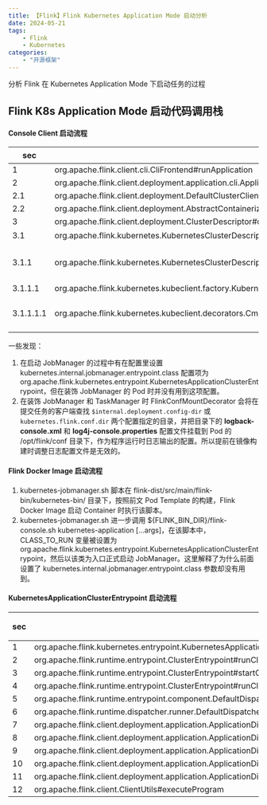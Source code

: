 ```yaml
---
title: 【Flink】Flink Kubernetes Application Mode 启动分析
date: 2024-05-21
tags:
    - Flink
    - Kubernetes
categories:
    - "开源框架"
---
```

分析 Flink 在 Kubernetes Application Mode 下启动任务的过程 
<!--more-->
## Flink K8s Application Mode 启动代码调用栈
#### Console Client 启动流程
| sec | 代码 | 作用 |
| --- | --- | --- |
| 1 | org.apache.flink.client.cli.CliFrontend#runApplication |  |
| 2 | org.apache.flink.client.deployment.application.cli.ApplicationClusterDeployer#run |  |
| 2.1 | org.apache.flink.client.deployment.DefaultClusterClientServiceLoader#getClusterClientFactory |  |
| 2.2 | org.apache.flink.client.deployment.AbstractContainerizedClusterClientFactory#getClusterSpecification |  |
| 3 | org.apache.flink.client.deployment.ClusterDescriptor#deployApplicationCluster  | |
| 3.1 | org.apache.flink.kubernetes.KubernetesClusterDescriptor#deployApplicationCluster | 启动 Kubernetes deployment |
| 3.1.1 | org.apache.flink.kubernetes.KubernetesClusterDescriptor#deployClusterInternal | 构建 Jobmanager 的 Container 、Pod Template 和 Deployment，然后下发给 Kubernetes 集群执行 |
| 3.1.1.1 | org.apache.flink.kubernetes.kubeclient.factory.KubernetesJobManagerFactory#buildKubernetesJobManagerSpecification |  |
| 3.1.1.1.1 | org.apache.flink.kubernetes.kubeclient.decorators.CmdJobManagerDecorator#decorateFlinkPod | 设置 Pod 的启动命令 kubernetes-jobmanager.sh kubernetes-application [...kubernetes.jobmanager.entrypoint.args]。|

一些发现：
1. 在启动 JobManager 的过程中有在配置里设置 kubernetes.internal.jobmanager.entrypoint.class 配置项为 org.apache.flink.kubernetes.entrypoint.KubernetesApplicationClusterEntrypoint，但在装饰 JobManager 的 Pod 时并没有用到这项配置。
2. 在装饰 JobManager 和 TaskManager 时 FlinkConfMountDecorator 会将在提交任务的客户端查找 `$internal.deployment.config-dir` 或 `kubernetes.flink.conf.dir` 两个配置指定的目录，并把目录下的 **logback-console.xml** 和 **log4j-console.properties** 配置文件挂载到 Pod 的 /opt/flink/conf 目录下，作为程序运行时日志输出的配置。所以提前在镜像构建时调整日志配置文件是无效的。

#### Flink Docker Image 启动流程
1. kubernetes-jobmanager.sh 脚本在 flink-dist/src/main/flink-bin/kubernetes-bin/ 目录下，按照前文 Pod Template 的构建，Flink Docker Image 启动 Container 时执行该脚本。
2. kubernetes-jobmanager.sh 进一步调用 ${FLINK_BIN_DIR}/flink-console.sh kubernetes-application [...args]，在该脚本中，CLASS_TO_RUN 变量被设置为 org.apache.flink.kubernetes.entrypoint.KubernetesApplicationClusterEntrypoint，然后以该类为入口正式启动 JobManager。这里解释了为什么前面设置了 kubernetes.internal.jobmanager.entrypoint.class 参数却没有用到。

#### KubernetesApplicationClusterEntrypoint 启动流程
| sec | 代码 | 作用 |
| --- | --- | --- |
| 1 | org.apache.flink.kubernetes.entrypoint.KubernetesApplicationClusterEntrypoint | |
| 2 | org.apache.flink.runtime.entrypoint.ClusterEntrypoint#runClusterEntrypoint | |
| 3 | org.apache.flink.runtime.entrypoint.ClusterEntrypoint#startCluster | |
| 4 | org.apache.flink.runtime.entrypoint.ClusterEntrypoint#runCluster | |
| 5 | org.apache.flink.runtime.entrypoint.component.DefaultDispatcherResourceManagerComponentFactory#create | |
| 6 | org.apache.flink.runtime.dispatcher.runner.DefaultDispatcherRunnerFactory#createDispatcherRunner | |
| 7 | org.apache.flink.client.deployment.application.ApplicationDispatcherLeaderProcessFactoryFactory#createFactory | |
| 8 | org.apache.flink.client.deployment.application.ApplicationDispatcherGatewayServiceFactory#ApplicationDispatcherGatewayServiceFactory | |
| 9 | org.apache.flink.client.deployment.application.ApplicationDispatcherGatewayServiceFactory#create | |
| 10 | org.apache.flink.client.deployment.application.ApplicationDispatcherBootstrap#ApplicationDispatcherBootstrap | |
| 11 | org.apache.flink.client.deployment.application.ApplicationDispatcherBootstrap#runApplicationEntryPoint | |
| 12 | org.apache.flink.client.ClientUtils#executeProgram | |